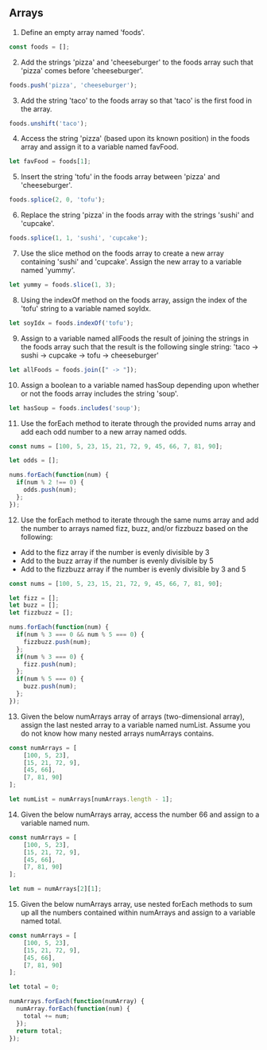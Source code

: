 ## Arrays

1. Define an empty array named 'foods'.

```javascript
const foods = [];
```

2. Add the strings 'pizza' and 'cheeseburger' to the foods array such that 'pizza' comes before 'cheeseburger'.

```javascript
foods.push('pizza', 'cheeseburger');
```

3. Add the string 'taco' to the foods array so that 'taco' is the first food in the array.

```javascript
foods.unshift('taco');
```

4. Access the string 'pizza' (based upon its known position) in the foods array and assign it to a variable named favFood.

```javascript
let favFood = foods[1];
```

5. Insert the string 'tofu' in the foods array between 'pizza' and 'cheeseburger'.

```javascript
foods.splice(2, 0, 'tofu');
```

6. Replace the string 'pizza' in the foods array with the strings 'sushi' and 'cupcake'.

```javascript
foods.splice(1, 1, 'sushi', 'cupcake');
```

7. Use the slice method on the foods array to create a new array containing 'sushi' and 'cupcake'. Assign the new array to a variable named 'yummy'.

```javascript
let yummy = foods.slice(1, 3);
```

8. Using the indexOf method on the foods array, assign the index of the 'tofu' string to a variable named soyIdx.

```javascript
let soyIdx = foods.indexOf('tofu');
```

9. Assign to a variable named allFoods the result of joining the strings in the foods array such that the result is the following single string: 'taco -> sushi -> cupcake -> tofu -> cheeseburger'

```javascript
let allFoods = foods.join([" -> "]);
```

10. Assign a boolean to a variable named hasSoup depending upon whether or not the foods array includes the string 'soup'.

```javascript
let hasSoup = foods.includes('soup');
```

11. Use the forEach method to iterate through the provided nums array and add each odd number to a new array named odds.

```javascript
const nums = [100, 5, 23, 15, 21, 72, 9, 45, 66, 7, 81, 90];
```

```javascript
let odds = [];

nums.forEach(function(num) {
  if(num % 2 !== 0) {
    odds.push(num);
  };
});
```

12. Use the forEach method to iterate through the same nums array and add the number to arrays named fizz, buzz, and/or fizzbuzz based on the following:
  * Add to the fizz array if the number is evenly divisible by 3
  * Add to the buzz array if the number is evenly divisible by 5
  * Add to the fizzbuzz array if the number is evenly divisible by 3 and 5

```javascript
const nums = [100, 5, 23, 15, 21, 72, 9, 45, 66, 7, 81, 90];
```

```javascript
let fizz = [];
let buzz = [];
let fizzbuzz = [];

nums.forEach(function(num) {
  if(num % 3 === 0 && num % 5 === 0) {
    fizzbuzz.push(num);
  };
  if(num % 3 === 0) {
    fizz.push(num);
  };
  if(num % 5 === 0) {
    buzz.push(num);
  };
});
```

13. Given the below numArrays array of arrays (two-dimensional array), assign the last nested array to a variable named numList. Assume you do not know how many nested arrays numArrays contains.

```javascript
const numArrays = [
	[100, 5, 23],
	[15, 21, 72, 9],
	[45, 66],
	[7, 81, 90]
];
```

```javascript
let numList = numArrays[numArrays.length - 1];
```

14. Given the below numArrays array, access the number 66 and assign to a variable named num.

```javascript
const numArrays = [
	[100, 5, 23],
	[15, 21, 72, 9],
	[45, 66],
	[7, 81, 90]
];
```

```javascript
let num = numArrays[2][1];
```

15. Given the below numArrays array, use nested forEach methods to sum up all the numbers contained within numArrays and assign to a variable named total.

```javascript
const numArrays = [
	[100, 5, 23],
	[15, 21, 72, 9],
	[45, 66],
	[7, 81, 90]
];
```

```javascript
let total = 0;

numArrays.forEach(function(numArray) {
  numArray.forEach(function(num) {
    total += num;
  });
  return total;
});
```